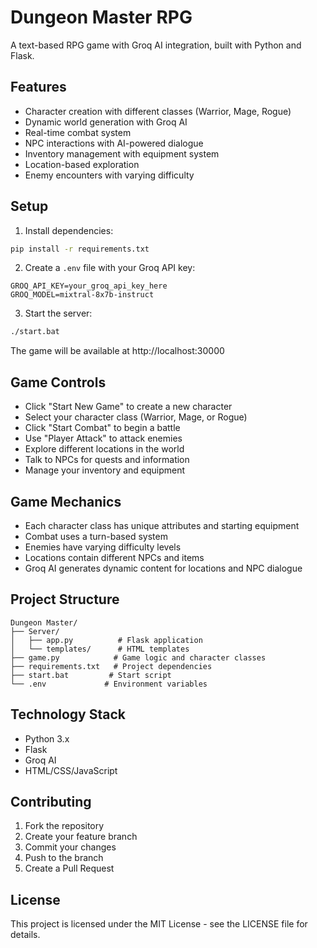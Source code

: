 # Dungeon Master RPG

A text-based RPG game with Groq AI integration, built with Python and Flask.

## Features

- Character creation with different classes (Warrior, Mage, Rogue)
- Dynamic world generation with Groq AI
- Real-time combat system
- NPC interactions with AI-powered dialogue
- Inventory management with equipment system
- Location-based exploration
- Enemy encounters with varying difficulty

## Setup

1. Install dependencies:
```bash
pip install -r requirements.txt
```

2. Create a `.env` file with your Groq API key:
```
GROQ_API_KEY=your_groq_api_key_here
GROQ_MODEL=mixtral-8x7b-instruct
```

3. Start the server:
```bash
./start.bat
```

The game will be available at http://localhost:30000

## Game Controls

- Click "Start New Game" to create a new character
- Select your character class (Warrior, Mage, or Rogue)
- Click "Start Combat" to begin a battle
- Use "Player Attack" to attack enemies
- Explore different locations in the world
- Talk to NPCs for quests and information
- Manage your inventory and equipment

## Game Mechanics

- Each character class has unique attributes and starting equipment
- Combat uses a turn-based system
- Enemies have varying difficulty levels
- Locations contain different NPCs and items
- Groq AI generates dynamic content for locations and NPC dialogue

## Project Structure

```
Dungeon Master/
├── Server/
│   ├── app.py          # Flask application
│   └── templates/      # HTML templates
├── game.py            # Game logic and character classes
├── requirements.txt   # Project dependencies
├── start.bat         # Start script
└── .env             # Environment variables
```

## Technology Stack

- Python 3.x
- Flask
- Groq AI
- HTML/CSS/JavaScript

## Contributing

1. Fork the repository
2. Create your feature branch
3. Commit your changes
4. Push to the branch
5. Create a Pull Request

## License

This project is licensed under the MIT License - see the LICENSE file for details.
